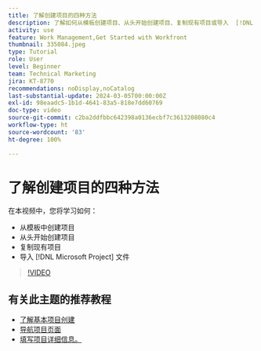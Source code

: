 ```yaml
---
title: 了解创建项目的四种方法
description: 了解如何从模板创建项目、从头开始创建项目、复制现有项目或导入  [!DNL Microsoft Project]  文件。
activity: use
feature: Work Management,Get Started with Workfront
thumbnail: 335084.jpeg
type: Tutorial
role: User
level: Beginner
team: Technical Marketing
jira: KT-8770
recommendations: noDisplay,noCatalog
last-substantial-update: 2024-03-05T00:00:00Z
exl-id: 98eaadc5-1b1d-4641-83a5-818e7dd60769
doc-type: video
source-git-commit: c2ba2ddfbbc642398a0136ecbf7c3613208080c4
workflow-type: ht
source-wordcount: '83'
ht-degree: 100%

---
```


# 了解创建项目的四种方法

在本视频中，您将学习如何：

* 从模板中创建项目
* 从头开始创建项目
* 复制现有项目
* 导入 [!DNL Microsoft Project] 文件

>[!VIDEO](https://video.tv.adobe.com/v/335084/?quality=12&learn=on)

## 有关此主题的推荐教程

* [了解基本项目创建](https://experienceleague.adobe.com/en/docs/workfront-learn/tutorials-workfront/manage-work/projects/understand-basic-project-creation)
* [导航项目页面](https://experienceleague.adobe.com/en/docs/workfront-learn/tutorials-workfront/manage-work/projects/navigate-the-project-page)
* [填写项目详细信息。](https://experienceleague.adobe.com/en/docs/workfront-learn/tutorials-workfront/manage-work/projects/fill-in-the-project-details)

